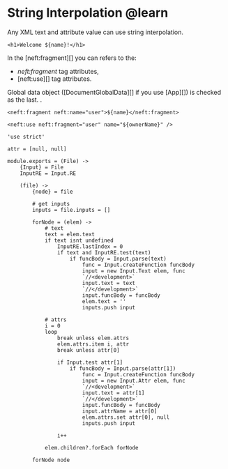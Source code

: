 String Interpolation @learn
=========================

Any XML text and attribute value can use string interpolation.

```
<h1>Welcome ${name}!</h1>
```

In the [neft:fragment][] you can refers to the:
- *neft:fragment* tag attributes,
- [neft:use][] tag attributes.

Global data object ([DocumentGlobalData][] if you use [App][]) is checked as the last.
.

```
<neft:fragment neft:name="user">${name}</neft:fragment>

<neft:use neft:fragment="user" name="${ownerName}" />
```

	'use strict'

	attr = [null, null]

	module.exports = (File) ->
		{Input} = File
		InputRE = Input.RE

		(file) ->
			{node} = file

			# get inputs
			inputs = file.inputs = []

			forNode = (elem) ->
				# text
				text = elem.text
				if text isnt undefined
					InputRE.lastIndex = 0
					if text and InputRE.test(text)
						if funcBody = Input.parse(text)
							func = Input.createFunction funcBody
							input = new Input.Text elem, func
							`//<development>`
							input.text = text
							`//</development>`
							input.funcBody = funcBody
							elem.text = ''
							inputs.push input

				# attrs
				i = 0
				loop
					break unless elem.attrs
					elem.attrs.item i, attr
					break unless attr[0]

					if Input.test attr[1]
						if funcBody = Input.parse(attr[1])
							func = Input.createFunction funcBody
							input = new Input.Attr elem, func
							`//<development>`
							input.text = attr[1]
							`//</development>`
							input.funcBody = funcBody
							input.attrName = attr[0]
							elem.attrs.set attr[0], null
							inputs.push input

					i++

				elem.children?.forEach forNode

			forNode node
